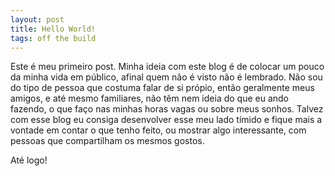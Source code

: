 ```yaml
---
layout: post
title: Hello World!
tags: off the build
---
```


Este é meu primeiro post. Minha ideia com este blog é de colocar um pouco da minha vida em público, afinal quem não é visto não é lembrado. Não sou do tipo de pessoa que costuma falar de si própio, então geralmente meus amigos, e até mesmo familiares, não têm nem ideia do que eu ando fazendo, o que faço nas minhas horas vagas ou sobre meus sonhos. Talvez com esse blog eu consiga desenvolver esse meu lado tímido e fique mais a vontade em contar o que tenho feito, ou mostrar algo interessante, com pessoas que compartilham os mesmos gostos.

Até logo!
